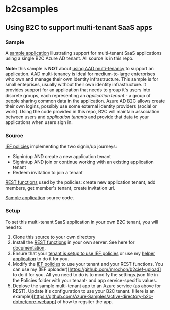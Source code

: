 # b2csamples

## Using B2C to support multi-tenant SaaS apps
### Sample
A [sample application](https://b2cmultitenant.azurewebsites.net) illustrating support for multi-tenant SaaS applications using a single B2C Azure AD tenant. All source is in this repo.

**Note:** this sample is **NOT** about [using AAD multi-tenancy](https://docs.microsoft.com/en-us/azure/dotnet-develop-multitenant-applications) to support an application. AAD multi-tenancy is ideal for medium-to-large enterprises who own and manage their own identity infrastructure. This sample is for small enteprises, usually without their own identity infrastructure. It provides support for an application that needs to group it's users into discrete groups, each representing an *application tenant* - a group of people sharing common data in the application. Azure AD B2C allows create their own logins, possibly use some external identity providers (social or work). Using the code provided in this repo, B2C will maintain association between users and *application tenants* and provide that data to your applications when users sign in.

### Source
[IEF policies](https://github.com/mrochon/b2csamples/tree/master/Policies/MultiTenant) implementing the two signin/up journeys:
- Signin/up AND create a new application tenant
- Signin/up AND join or continue working with an existing application tenant
- Redeem invitation to join a tenant

[REST functions](https://github.com/mrochon/b2csamples/tree/master/REST) used by the policies: create new application tenant, add members, get member's tenant, create invitation url.

[Sample application](https://github.com/mrochon/b2csamples/tree/master/Policies/MultiTenant) source code.

### Setup
To set this multi-tenant SaaS application in your own B2C tenant, you will need to:
1. Clone this source to your own directory
2. Install the [REST functions](https://github.com/mrochon/b2csamples/tree/master/REST) in your own server. See here for [documentation](https://docs.microsoft.com/en-us/azure/app-service/app-service-web-get-started-dotnet-framework).
2. Ensure that your [tenant is setup to use IEF policies](https://docs.microsoft.com/en-us/azure/active-directory-b2c/custom-policy-get-started) or use my [helper application](https://b2ciefsetup.azurewebsites.net/) to do it for you.
3. Modify the [IEF policies](https://github.com/mrochon/b2csamples/tree/master/Policies/MultiTenant) to use your tenant and your REST functions. You can use my (IEF uploader)[https://github.com/mrochon/b2cief-upload] to do it for you. All you need to do is to modify the settings.json file in the Policies folder with your tenant- and app service-specific values.
4. Deploye the sample multi-tenant app to an Azure service (as above for REST). Update it's configuration to use your B2C tenant. (Here is an example)[https://github.com/Azure-Samples/active-directory-b2c-dotnetcore-webapp] of how to regsiter the app.

